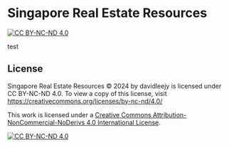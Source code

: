 # Singapore Real Estate Resources

[![CC BY-NC-ND 4.0][cc-by-nc-nd-shield]][cc-by-nc-nd]

test

## License

Singapore Real Estate Resources © 2024 by davidleejy is licensed under CC BY-NC-ND 4.0. To view a copy of this license, visit https://creativecommons.org/licenses/by-nc-nd/4.0/

This work is licensed under a
[Creative Commons Attribution-NonCommercial-NoDerivs 4.0 International License][cc-by-nc-nd].

[![CC BY-NC-ND 4.0][cc-by-nc-nd-image]][cc-by-nc-nd]

[cc-by-nc-nd]: http://creativecommons.org/licenses/by-nc-nd/4.0/
[cc-by-nc-nd-image]: https://licensebuttons.net/l/by-nc-nd/4.0/88x31.png
[cc-by-nc-nd-shield]: https://img.shields.io/badge/License-CC%20BY--NC--ND%204.0-lightgrey.svg